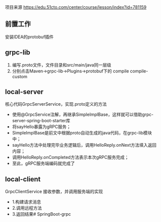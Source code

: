 项目来源 https://edu.51cto.com/center/course/lesson/index?id=781159
## 前置工作

安装IDEA的protobuf插件

## grpc-lib

1. 编写.proto文件，文件目录和src/main/java同一层级
2. 分别点击Maven->grpc-lib->Plugins->protobuf下的 compile compile-custom

## local-server

核心代码GrpcServerService，实现.proto定义的方法

* 使⽤@GrpcService注解，再继承SimpleImplBase，这样就可以借助grpc-server-spring-boot-starter库
* 将sayHello暴露为gRPC服务；
* SimpleImplBase是前⽂中根据proto⾃动⽣成的java代码，在grpc-lib模块中；
* sayHello⽅法中处理完毕业务逻辑后，调⽤HelloReply.onNext⽅法填⼊返回内容；
* 调⽤HelloReply.onCompleted⽅法表示本次gRPC服务完成；
* ⾄此，gRPC服务端编码就完成了

## local-client

GrpcClientService 接收参数，并调用服务端的实现

* 1.构建请求消息
* 2.调用远程方法
* 3.返回结果# SpringBoot-grpc
